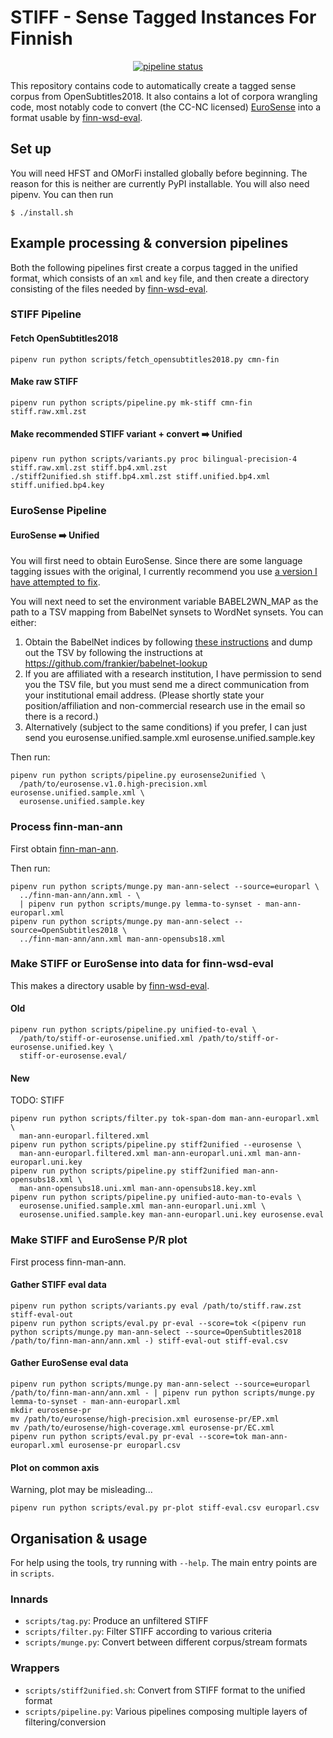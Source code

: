 # STIFF - Sense Tagged Instances For Finnish

<p align="center">
<a href="https://gitlab.com/frankier/STIFF/pipelines"><img alt="pipeline status" src="https://gitlab.com/frankier/STIFF/badges/master/pipeline.svg" /></a>
</p>

This repository contains code to automatically create a tagged sense corpus
from OpenSubtitles2018. It also contains a lot of corpora wrangling code, most
notably code to convert (the CC-NC licensed)
[EuroSense](http://lcl.uniroma1.it/eurosense/) into a format usable by
[finn-wsd-eval](https://github.com/frankier/finn-wsd-eval).

## Set up

You will need HFST and OMorFi installed globally before beginning. The reason
for this is neither are currently PyPI installable. You will also need pipenv.
You can then run

    $ ./install.sh

## Example processing & conversion pipelines

Both the following pipelines first create a corpus tagged in the unified
format, which consists of an `xml` and `key` file, and then create a directory
consisting of the files needed by
[finn-wsd-eval](https://github.com/frankier/finn-wsd-eval).

### STIFF Pipeline

#### Fetch OpenSubtitles2018

    pipenv run python scripts/fetch_opensubtitles2018.py cmn-fin

#### Make raw STIFF

    pipenv run python scripts/pipeline.py mk-stiff cmn-fin stiff.raw.xml.zst

#### Make recommended STIFF variant + convert ➡️ Unified

    pipenv run python scripts/variants.py proc bilingual-precision-4 stiff.raw.xml.zst stiff.bp4.xml.zst
    ./stiff2unified.sh stiff.bp4.xml.zst stiff.unified.bp4.xml stiff.unified.bp4.key

### EuroSense Pipeline

#### EuroSense ➡️ Unified

You will first need to obtain EuroSense. Since there are some language tagging
issues with the original, I currently recommend you use [a version I have
attempted to fix](https://github.com/frankier/eurosense).

You will next need to set the environment variable BABEL2WN_MAP as the path to a TSV
mapping from BabelNet synsets to WordNet synsets. You can either:

1. Obtain the BabelNet indices by following [these
   instructions](https://babelnet.org/guide#access) and dump out the TSV by
   following the instructions at https://github.com/frankier/babelnet-lookup
2. If you are affiliated with a research institution, I have permission to send
   you the TSV file, but you must send me a direct communication from your
   institutional email address. (Please shortly state your position/affiliation
   and non-commercial research use in the email so there is a record.)
3. Alternatively (subject to the same conditions) if you prefer, I can just
   send you eurosense.unified.sample.xml eurosense.unified.sample.key

Then run:

    pipenv run python scripts/pipeline.py eurosense2unified \
      /path/to/eurosense.v1.0.high-precision.xml eurosense.unified.sample.xml \
      eurosense.unified.sample.key

### Process finn-man-ann

First obtain [finn-man-ann](https://github.com/frankier/finn-man-ann).

Then run:

    pipenv run python scripts/munge.py man-ann-select --source=europarl \
      ../finn-man-ann/ann.xml - \
      | pipenv run python scripts/munge.py lemma-to-synset - man-ann-europarl.xml
    pipenv run python scripts/munge.py man-ann-select --source=OpenSubtitles2018 \
      ../finn-man-ann/ann.xml man-ann-opensubs18.xml

### Make STIFF or EuroSense into data for finn-wsd-eval

This makes a directory usable by
[finn-wsd-eval](https://github.com/frankier/finn-wsd-eval).

#### Old

    pipenv run python scripts/pipeline.py unified-to-eval \
      /path/to/stiff-or-eurosense.unified.xml /path/to/stiff-or-eurosense.unified.key \
      stiff-or-eurosense.eval/

#### New

TODO: STIFF

    pipenv run python scripts/filter.py tok-span-dom man-ann-europarl.xml \
      man-ann-europarl.filtered.xml
    pipenv run python scripts/pipeline.py stiff2unified --eurosense \
      man-ann-europarl.filtered.xml man-ann-europarl.uni.xml man-ann-europarl.uni.key
    pipenv run python scripts/pipeline.py stiff2unified man-ann-opensubs18.xml \
      man-ann-opensubs18.uni.xml man-ann-opensubs18.key.xml
    pipenv run python scripts/pipeline.py unified-auto-man-to-evals \
      eurosense.unified.sample.xml man-ann-europarl.uni.xml \
      eurosense.unified.sample.key man-ann-europarl.uni.key eurosense.eval

### Make STIFF and EuroSense P/R plot

First process finn-man-ann.

#### Gather STIFF eval data

    pipenv run python scripts/variants.py eval /path/to/stiff.raw.zst stiff-eval-out
    pipenv run python scripts/eval.py pr-eval --score=tok <(pipenv run python scripts/munge.py man-ann-select --source=OpenSubtitles2018 /path/to/finn-man-ann/ann.xml -) stiff-eval-out stiff-eval.csv

#### Gather EuroSense eval data

    pipenv run python scripts/munge.py man-ann-select --source=europarl /path/to/finn-man-ann/ann.xml - | pipenv run python scripts/munge.py lemma-to-synset - man-ann-europarl.xml
    mkdir eurosense-pr
    mv /path/to/eurosense/high-precision.xml eurosense-pr/EP.xml
    mv /path/to/eurosense/high-coverage.xml eurosense-pr/EC.xml
    pipenv run python scripts/eval.py pr-eval --score=tok man-ann-europarl.xml eurosense-pr europarl.csv

#### Plot on common axis

Warning, plot may be misleading...

    pipenv run python scripts/eval.py pr-plot stiff-eval.csv europarl.csv

## Organisation & usage

For help using the tools, try running with `--help`. The main entry points are
in `scripts`.

### Innards

 * `scripts/tag.py`: Produce an unfiltered STIFF
 * `scripts/filter.py`: Filter STIFF according to various criteria
 * `scripts/munge.py`: Convert between different corpus/stream formats

### Wrappers

 * `scripts/stiff2unified.sh`: Convert from STIFF format to the unified format
 * `scripts/pipeline.py`: Various pipelines composing multiple layers of filtering/conversion
